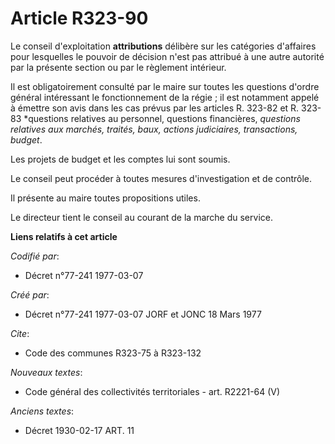 # Article R323-90

Le conseil d'exploitation **attributions** délibère sur les catégories d'affaires pour lesquelles le pouvoir de décision
n'est pas attribué à une autre autorité par la présente section ou par le règlement intérieur.

Il est obligatoirement consulté par le maire sur toutes les questions d'ordre général intéressant le fonctionnement de la
régie ; il est notamment appelé à émettre son avis dans les cas prévus par les articles R. 323-82 et R. 323-83 *questions
relatives au personnel, questions financières, *questions relatives aux marchés, traités, baux, actions judiciaires,
transactions, budget*.

Les projets de budget et les comptes lui sont soumis.

Le conseil peut procéder à toutes mesures d'investigation et de contrôle.

Il présente au maire toutes propositions utiles.

Le directeur tient le conseil au courant de la marche du service.

**Liens relatifs à cet article**

_Codifié par_:

  - Décret n°77-241 1977-03-07

_Créé par_:

  - Décret n°77-241 1977-03-07 JORF et JONC 18 Mars 1977

_Cite_:

  - Code des communes R323-75 à R323-132

_Nouveaux textes_:

  - Code général des collectivités territoriales - art. R2221-64 (V)

_Anciens textes_:

  - Décret  1930-02-17 ART. 11
